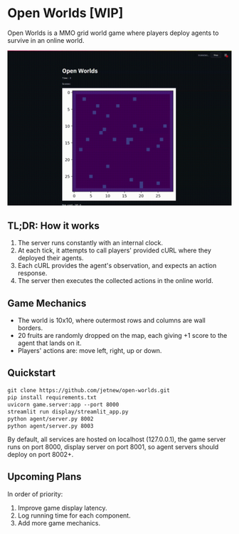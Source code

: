 # Open Worlds [WIP]

Open Worlds is a MMO grid world game where players deploy agents to survive in an online world.

![image](assets/demo.gif)

## TL;DR: How it works
1. The server runs constantly with an internal clock.
2. At each tick, it attempts to call players' provided cURL where they deployed their agents.
3. Each cURL provides the agent's observation, and expects an action response.
4. The server then executes the collected actions in the online world.

## Game Mechanics
* The world is 10x10, where outermost rows and columns are wall borders.
* 20 fruits are randomly dropped on the map, each giving +1 score to the agent that lands on it.
* Players' actions are: move left, right, up or down.

## Quickstart
```
git clone https://github.com/jetnew/open-worlds.git
pip install requirements.txt
uvicorn game.server:app --port 8000
streamlit run display/streamlit_app.py
python agent/server.py 8002
python agent/server.py 8003
```
By default, all services are hosted on localhost (127.0.0.1), the game server runs on port 8000, display server on port 8001, so agent servers should deploy on port 8002+.

## Upcoming Plans
In order of priority:
1. Improve game display latency.
2. Log running time for each component.
3. Add more game mechanics.
